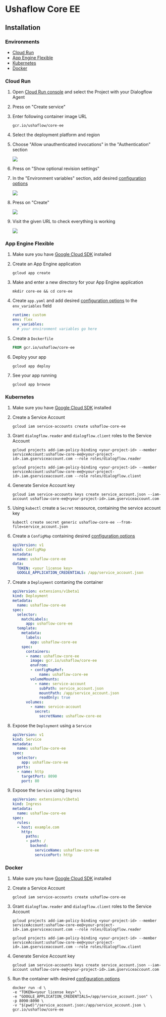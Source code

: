 # Ushaflow Core EE

## Installation

### Environments

- [Cloud Run](#cloud-run)
- [App Engine Flexible](#app-engine-flexible)
- [Kubernetes](#kubernetes)
- [Docker](#docker)

### Cloud Run

1. Open [Cloud Run console](https://console.cloud.google.com/run) and select the Project with your Dialogflow Agent
2. Press on "Create service"
3. Enter following container image URL

   ```
   gcr.io/ushaflow/core-ee
   ```

4. Select the deployment platform and region
5. Choose "Allow unauthenticated invocations" in the "Authentication" section

   ![](./images/cloudrun/create.png)

6. Press on "Show optional revision settings"
7. In the "Environment variables" section, add desired [configuration options](./configuration.md)

   ![](./images/cloudrun/token.png)

8. Press on "Create"

   ![](./images/cloudrun/overview.png)

9. Visit the given URL to check everything is working

   ![](./images/cloudrun/check.png)

### App Engine Flexible

1. Make sure you have [Google Cloud SDK](https://cloud.google.com/sdk/docs) installed
2. Create an App Engine application

   ```
   gcloud app create
   ```

3. Make and enter a new directory for your App Engine application

   ```
   mkdir core-ee && cd core-ee
   ```

4. Create `app.yaml` and add desired [configuration options](./configuration.md) to the `env_variables` field

   ```yaml
   runtime: custom
   env: flex
   env_variables:
     # your environment variables go here
   ```

5. Create a `Dockerfile`

   ```Dockerfile
   FROM gcr.io/ushaflow/core-ee
   ```

6. Deploy your app

   ```
   gcloud app deploy
   ```

7. See your app running

   ```
   gcloud app browse
   ```

### Kubernetes

1. Make sure you have [Google Cloud SDK](https://cloud.google.com/sdk/docs) installed
2. Create a Service Account

   ```
   gcloud iam service-accounts create ushaflow-core-ee
   ```

3. Grant `dialogflow.reader` and `dialogflow.client` roles to the Service Account

   ```
   gcloud projects add-iam-policy-binding <your-project-id> --member serviceAccount:ushaflow-core-ee@<your-project-id>.iam.gserviceaccount.com --role roles/dialogflow.reader
   ```

   ```
   gcloud projects add-iam-policy-binding <your-project-id> --member serviceAccount:ushaflow-core-ee@<your-project-id>.iam.gserviceaccount.com --role roles/dialogflow.client
   ```

4. Generate Service Account key

   ```
   gcloud iam service-accounts keys create service_account.json --iam-account ushaflow-core-ee@<your-project-id>.iam.gserviceaccount.com
   ```

5. Using `kubectl` create a `Secret` ressource, containing the service account key

   ```
   kubectl create secret generic ushaflow-core-ee --from-file=service_account.json
   ```

6. Create a `ConfigMap` containing desired [configuration options](./configuration.md)

   ```yaml
   apiVersion: v1
   kind: ConfigMap
   metadata:
     name: ushaflow-core-ee
   data:
     TOKEN: <your license key>
     GOOGLE_APPLICATION_CREDENTIALS: /app/service_account.json
   ```

7. Create a `Deployment` contaning the container

   ```yaml
   apiVersion: extensions/v1beta1
   kind: Deployment
   metadata:
     name: ushaflow-core-ee
   spec:
     selector:
       matchLabels:
         app: ushaflow-core-ee
     template:
       metadata:
         labels:
           app: ushaflow-core-ee
       spec:
         containers:
         - name: ushaflow-core-ee
           image: gcr.io/ushaflow/core-ee
           envFrom:
           - configMapRef:
               name: ushaflow-core-ee
           volumeMounts:
             - name: service-account
               subPath: service_account.json
               mountPath: /app/service_account.json
               readOnly: true
         volumes:
           - name: service-account
             secret:
               secretName: ushaflow-core-ee
   ```

8. Expose the `Deployment` using a `Service`

   ```yaml
   apiVersion: v1
   kind: Service
   metadata:
     name: ushaflow-core-ee
   spec:
     selector:
       app: ushaflow-core-ee
     ports:
     - name: http
       targetPort: 8090
       port: 80
   ```

9. Expose the `Service` using `Ingress`

   ```yaml
   apiVersion: extensions/v1beta1
   kind: Ingress
   metadata:
     name: ushaflow-core-ee
   spec:
     rules:
     - host: example.com
       http:
         paths:
         - path: /
           backend:
             serviceName: ushaflow-core-ee
             servicePort: http
   ```

### Docker

1. Make sure you have [Google Cloud SDK](https://cloud.google.com/sdk/docs) installed
2. Create a Service Account

   ```
   gcloud iam service-accounts create ushaflow-core-ee
   ```

3. Grant `dialogflow.reader` and `dialogflow.client` roles to the Service Account

   ```
   gcloud projects add-iam-policy-binding <your-project-id> --member serviceAccount:ushaflow-core-ee@<your-project-id>.iam.gserviceaccount.com --role roles/dialogflow.reader
   ```

   ```
   gcloud projects add-iam-policy-binding <your-project-id> --member serviceAccount:ushaflow-core-ee@<your-project-id>.iam.gserviceaccount.com --role roles/dialogflow.client
   ```

4. Generate Service Account key

   ```
   gcloud iam service-accounts keys create service_account.json --iam-account ushaflow-core-ee@<your-project-id>.iam.gserviceaccount.com
   ```

5. Run the container with desired [configuration options](./configuration.md)

   ```
   docker run -d \
   -e "TOKEN=<your license key>" \
   -e "GOOGLE_APPLICATION_CREDENTIALS=/app/service_account.json" \
   -p 8090:8090 \
   -v "$(pwd)"/service_account.json:/app/service_account.json \
   gcr.io/ushaflow/core-ee
   ```